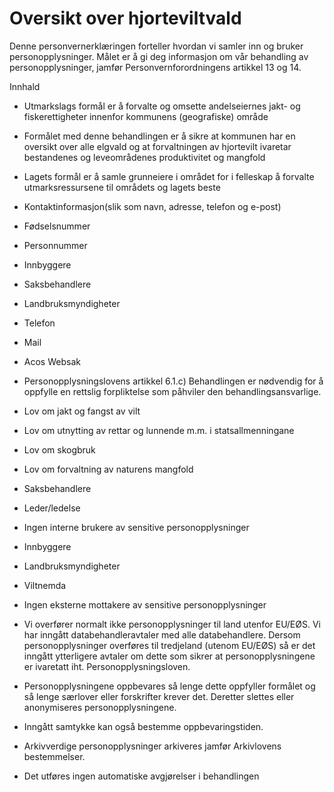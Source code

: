 # Oversikt over hjorteviltvald


  

Denne personvernerklæringen forteller hvordan vi samler inn og bruker personopplysninger. Målet er å gi deg informasjon om vår behandling av personopplysninger, jamfør Personvernforordningens artikkel 13 og 14.

  

Innhald

*   Utmarkslags formål er å forvalte og omsette andelseiernes jakt- og fiskerettigheter innenfor kommunens (geografiske) område  
    
*   Formålet med denne behandlingen er å sikre at kommunen har en oversikt over alle elgvald og at forvaltningen av hjortevilt ivaretar bestandenes og leveområdenes produktivitet og mangfold  
    
*   Lagets formål er å samle grunneiere i området for i felleskap å forvalte utmarksressursene til områdets og lagets beste  
    
*   Kontaktinformasjon(slik som navn, adresse, telefon og e-post)  
    
*   Fødselsnummer  
    
*   Personnummer  
    
*   Innbyggere  
    
*   Saksbehandlere  
    
*   Landbruksmyndigheter  
    
*   Telefon  
    
*   Mail  
    
*   Acos Websak  
    
*   Personopplysningslovens artikkel 6.1.c) Behandlingen er nødvendig for å oppfylle en rettslig forpliktelse som påhviler den behandlingsansvarlige.  
    
*   Lov om jakt og fangst av vilt  
    
*   Lov om utnytting av rettar og lunnende m.m. i statsallmenningane  
    
*   Lov om skogbruk  
    
*   Lov om forvaltning av naturens mangfold  
    
*   Saksbehandlere  
    
*   Leder/ledelse  
    
*   Ingen interne brukere av sensitive personopplysninger  
    
*   Innbyggere  
    
*   Landbruksmyndigheter  
    
*   Viltnemda  
    
*   Ingen eksterne mottakere av sensitive personopplysninger  
    
*   Vi overfører normalt ikke personopplysninger til land utenfor EU/EØS. Vi har inngått databehandleravtaler med alle databehandlere. Dersom personopplysninger overføres til tredjeland (utenom EU/EØS) så er det inngått ytterligere avtaler om dette som sikrer at personopplysningene er ivaretatt iht. Personopplysningsloven.  
    
*   Personopplysningene oppbevares så lenge dette oppfyller formålet og så lenge særlover eller forskrifter krever det. Deretter slettes eller anonymiseres personopplysningene.  
    
*   Inngått samtykke kan også bestemme oppbevaringstiden.  
    
*   Arkivverdige personopplysninger arkiveres jamfør Arkivlovens bestemmelser.  
    
*   Det utføres ingen automatiske avgjørelser i behandlingen